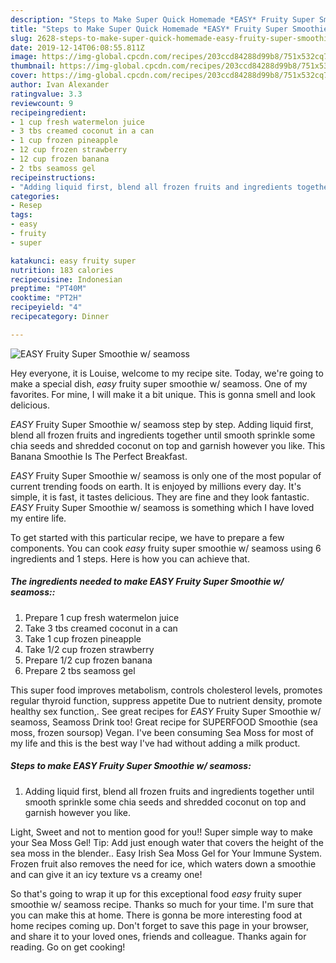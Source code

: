 ```yaml
---
description: "Steps to Make Super Quick Homemade *EASY* Fruity Super Smoothie w/ seamoss"
title: "Steps to Make Super Quick Homemade *EASY* Fruity Super Smoothie w/ seamoss"
slug: 2628-steps-to-make-super-quick-homemade-easy-fruity-super-smoothie-w-seamoss
date: 2019-12-14T06:08:55.811Z
image: https://img-global.cpcdn.com/recipes/203ccd84288d99b8/751x532cq70/easy-fruity-super-smoothie-w-seamoss-recipe-main-photo.jpg
thumbnail: https://img-global.cpcdn.com/recipes/203ccd84288d99b8/751x532cq70/easy-fruity-super-smoothie-w-seamoss-recipe-main-photo.jpg
cover: https://img-global.cpcdn.com/recipes/203ccd84288d99b8/751x532cq70/easy-fruity-super-smoothie-w-seamoss-recipe-main-photo.jpg
author: Ivan Alexander
ratingvalue: 3.3
reviewcount: 9
recipeingredient:
- 1 cup fresh watermelon juice
- 3 tbs creamed coconut in a can
- 1 cup frozen pineapple
- 12 cup frozen strawberry
- 12 cup frozen banana
- 2 tbs seamoss gel
recipeinstructions:
- "Adding liquid first, blend all frozen fruits and ingredients together until smooth sprinkle some chia seeds and shredded coconut on top and garnish however you like."
categories:
- Resep
tags:
- easy
- fruity
- super

katakunci: easy fruity super
nutrition: 183 calories
recipecuisine: Indonesian
preptime: "PT40M"
cooktime: "PT2H"
recipeyield: "4"
recipecategory: Dinner

---
```



![*EASY* Fruity Super Smoothie w/ seamoss](https://img-global.cpcdn.com/recipes/203ccd84288d99b8/751x532cq70/easy-fruity-super-smoothie-w-seamoss-recipe-main-photo.jpg)

Hey everyone, it is Louise, welcome to my recipe site. Today, we're going to make a special dish, *easy* fruity super smoothie w/ seamoss. One of my favorites. For mine, I will make it a bit unique. This is gonna smell and look delicious.

*EASY* Fruity Super Smoothie w/ seamoss step by step. Adding liquid first, blend all frozen fruits and ingredients together until smooth sprinkle some chia seeds and shredded coconut on top and garnish however you like. This Banana Smoothie Is The Perfect Breakfast.

*EASY* Fruity Super Smoothie w/ seamoss is only one of the most popular of current trending foods on earth. It is enjoyed by millions every day. It's simple, it is fast, it tastes delicious. They are fine and they look fantastic. *EASY* Fruity Super Smoothie w/ seamoss is something which I have loved my entire life.


To get started with this particular recipe, we have to prepare a few components. You can cook *easy* fruity super smoothie w/ seamoss using 6 ingredients and 1 steps. Here is how you can achieve that.

##### The ingredients needed to make *EASY* Fruity Super Smoothie w/ seamoss::

1. Prepare 1 cup fresh watermelon juice
1. Take 3 tbs creamed coconut in a can
1. Take 1 cup frozen pineapple
1. Take 1/2 cup frozen strawberry
1. Prepare 1/2 cup frozen banana
1. Prepare 2 tbs seamoss gel


This super food improves metabolism, controls cholesterol levels, promotes regular thyroid function, suppress appetite Due to nutrient density, promote healthy sex function,. See great recipes for *EASY* Fruity Super Smoothie w/ seamoss, Seamoss Drink too! Great recipe for SUPERFOOD Smoothie (sea moss, frozen soursop) Vegan. I&#39;ve been consuming Sea Moss for most of my life and this is the best way I&#39;ve had without adding a milk product. 

##### Steps to make *EASY* Fruity Super Smoothie w/ seamoss:

1. Adding liquid first, blend all frozen fruits and ingredients together until smooth sprinkle some chia seeds and shredded coconut on top and garnish however you like.


Light, Sweet and not to mention good for you!! Super simple way to make your Sea Moss Gel! Tip: Add just enough water that covers the height of the sea moss in the blender.. Easy Irish Sea Moss Gel for Your Immune System. Frozen fruit also removes the need for ice, which waters down a smoothie and can give it an icy texture vs a creamy one! 

So that's going to wrap it up for this exceptional food *easy* fruity super smoothie w/ seamoss recipe. Thanks so much for your time. I'm sure that you can make this at home. There is gonna be more interesting food at home recipes coming up. Don't forget to save this page in your browser, and share it to your loved ones, friends and colleague. Thanks again for reading. Go on get cooking!
